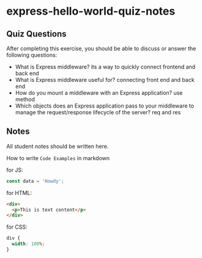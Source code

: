 # express-hello-world-quiz-notes

## Quiz Questions

After completing this exercise, you should be able to discuss or answer the following questions:

- What is Express middleware?
  its a way to quickly connect frontend and back end
- What is Express middleware useful for?
  connecting front end and back end
- How do you mount a middleware with an Express application?
  use method
- Which objects does an Express application pass to your middleware to manage the request/response lifecycle of the server?
  req and res

## Notes

All student notes should be written here.

How to write `Code Examples` in markdown

for JS:

```javascript
const data = 'Howdy';
```

for HTML:

```html
<div>
  <p>This is text content</p>
</div>
```

for CSS:

```css
div {
  width: 100%;
}
```
